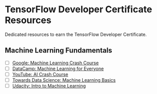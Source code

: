 # TensorFlow Developer Certificate Resources
Dedicated resources to earn the TensorFlow Developer Certificate.

## Machine Learning Fundamentals
- [ ] [Google: Machine Learning Crash Course](https://developers.google.com/machine-learning/crash-course)
- [ ] [DataCamp: Machine Learning for Everyone](https://learn.datacamp.com/courses/machine-learning-for-everyone)
- [ ] [YouTube: AI Crash Course](https://www.youtube.com/playlist?list=PL8dPuuaLjXtO65LeD2p4_Sb5XQ51par_b)
- [ ] [Towards Data Science: Machine Learning Basics](https://towardsdatascience.com/machine-learning-basics-part-1-a36d38c7916)
- [ ] [Udacity: Intro to Machine Learning](https://www.udacity.com/course/intro-to-machine-learning--ud120)
